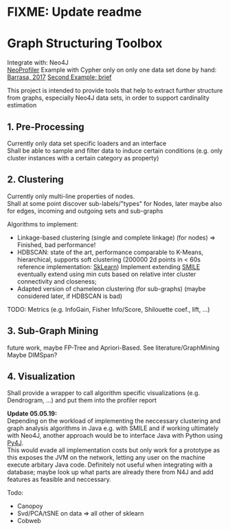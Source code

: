 # FIXME: Update readme

# Graph Structuring Toolbox

Integrate with: Neo4J  
[NeoProfiler](https://github.com/moxious/neoprofiler)
Example with Cypher only on only one data set done by hand: [Barrasa, 2017](https://jbarrasa.com/2017/03/31/quickgraph5-learning-a-taxonomy-from-your-tagged-data/)
[Second Example; brief](https://neo4j.com/blog/data-profiling-holistic-view-neo4j/)

This project is intended to provide tools that help to extract further structure 
from graphs, especially Neo4J data sets, in order to support cardinality estimation  

## 1. Pre-Processing
Currently only data set specific loaders and an interface  
Shall be able to sample and filter data to induce certain conditions
(e.g. only cluster instances with a certain category as property)  

## 2. Clustering
Currently only multi-line properties of nodes.  
Shall at some point discover sub-labels/"types" for Nodes, later maybe also for
edges, incoming and outgoing sets and sub-graphs

Algorithms to implement:  
- Linkage-based clustering (single and complete linkage) (for nodes)  => Finished, bad performance!
- HDBSCAN: state of the art, performance comparable to K-Means, hierarchical, supports soft clustering (200000 2d points in < 60s reference implementation: [SkLearn](https://github.com/scikit-learn-contrib/hdbscan))
    Implement extending [SMILE](https://github.com/haifengl/smile/tree/master/core/src/main/java/smile/clustering)  
    eventually extend using min cuts based on relative inter cluster connectivity and closeness;
- Adapted version of chameleon clustering (for sub-graphs) (maybe considered later, if HDBSCAN is bad)

TODO: Metrics (e.g. InfoGain, Fisher Info/Score, Shilouette coef., lift, ...)  

## 3. Sub-Graph Mining
future work, maybe FP-Tree and Apriori-Based. See literature/GraphMining  
Maybe DIMSpan?

## 4. Visualization
Shall provide a wrapper to call algorithm specific visualizations 
(e.g. Dendrogram, ...) and put them into the profiler report


__Update 05.05.19:__  
Depending on the workload of implementing the neccessary clustering and graph analysis algorithms in Java e.g. with SMILE and if working ultimately with Neo4J, another approach would be to interface Java with Python using [Py4J](https://www.py4j.org/index.html).  
This would evade all implementation costs but only work for a prototype as this exposes the JVM on the network, letting any user on the machine execute arbitary Java code.
Definitely not useful when integrating with a database; maybe look up what parts are already there from N4J and add features as feasible and neccessary.




Todo: 
- Canopoy
- Svd/PCA/tSNE on data => all other of sklearn
- Cobweb
